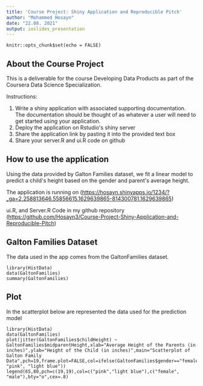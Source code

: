 ```yaml
---
title: 'Course Project: Shiny Application and Reproducible Pitch'
author: "Mohammed Hosayn"
date: "22.08. 2021"
output: ioslides_presentation
---
```


```{r setup, include=FALSE}
knitr::opts_chunk$set(echo = FALSE)
```

## About the Course Project

This is a deliverable for the course Developing Data Products as part of the Coursera Data Science Specialization.

Instructions:

1. Write a shiny application with associated supporting documentation. The documentation should be thought of as whatever a user will need to get started using your application.
2. Deploy the application on Rstudio's shiny server
3. Share the application link by pasting it into the provided text box
4. Share your server.R and ui.R code on github

## How to use the application

Using the data provided by Galton Families dataset, we fit a linear model to predict a child's height based on the gender and parent's average height.

The application is running on (https://hosayn.shinyapps.io/1234/?_ga=2.258813646.55856615.1629639865-814300781.1629639865)

ui.R, and Server.R Code in my github repository (https://github.com/Hosayn3/Course-Project-Shiny-Application-and-Reproducible-Pitch)

## Galton Families Dataset

The data used in the app comes from the GaltonFamilies dataset. 

```{r summary}
library(HistData)
data(GaltonFamilies)
summary(GaltonFamilies)
```

## Plot
In the scatterplot below are represented the data used for the prediction model
```{r plot}
library(HistData)
data(GaltonFamilies)
plot(jitter(GaltonFamilies$childHeight) ~ GaltonFamilies$midparentHeight,xlab="Average Height of the Parents (in inches)",ylab="Height of the Child (in inches)",main="Scatterplot of Galton Family Data",pch=19,frame.plot=FALSE,col=ifelse(GaltonFamilies$gender=="female", "pink", "light blue"))
legend(65,80,pch=c(19,19),col=c("pink","light blue"),c("female", "male"),bty="o",cex=.8)
```
